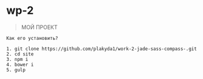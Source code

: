 # wp-2
  > МОЙ ПРОЕКТ

	Как его установить?
	
	1. git clone https://github.com/plakyda1/work-2-jade-sass-compass-.git
	2. cd site
	3. npm i
	4. bower i
	5. gulp
